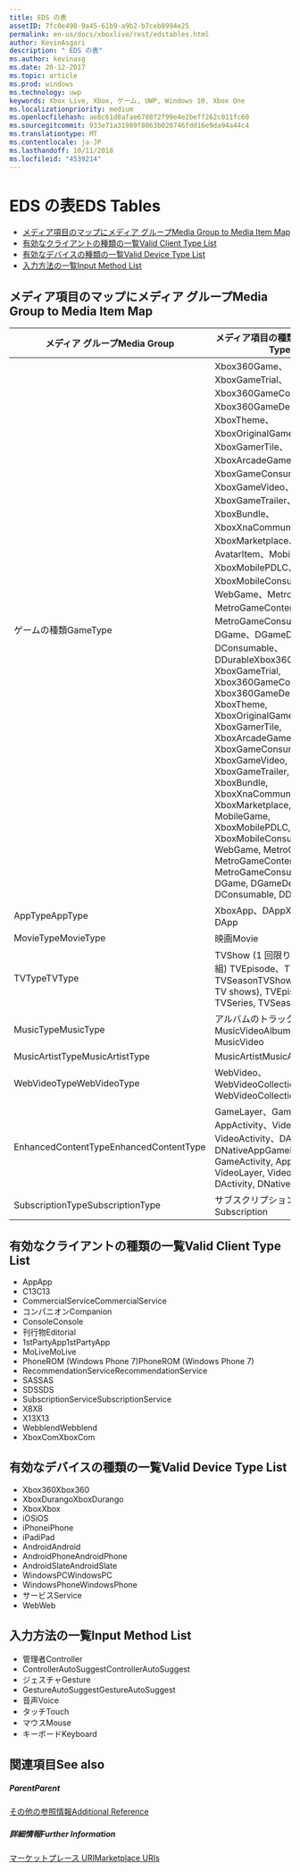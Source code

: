```yaml
---
title: EDS の表
assetID: 7fc0e498-9a45-61b9-a9b2-b7ceb8994e25
permalink: en-us/docs/xboxlive/rest/edstables.html
author: KevinAsgari
description: " EDS の表"
ms.author: kevinasg
ms.date: 20-12-2017
ms.topic: article
ms.prod: windows
ms.technology: uwp
keywords: Xbox Live, Xbox, ゲーム, UWP, Windows 10, Xbox One
ms.localizationpriority: medium
ms.openlocfilehash: ae8c61d8afae6788f2f99e4e2beff262c011fc60
ms.sourcegitcommit: 933e71a31989f8063b020746fdd16e9da94a44c4
ms.translationtype: MT
ms.contentlocale: ja-JP
ms.lasthandoff: 10/11/2018
ms.locfileid: "4539214"
---
```

# <a name="eds-tables"></a><span data-ttu-id="2326f-104">EDS の表</span><span class="sxs-lookup"><span data-stu-id="2326f-104">EDS Tables</span></span>

  * [<span data-ttu-id="2326f-105">メディア項目のマップにメディア グループ</span><span class="sxs-lookup"><span data-stu-id="2326f-105">Media Group to Media Item Map</span></span>](#ID4EQ)
  * [<span data-ttu-id="2326f-106">有効なクライアントの種類の一覧</span><span class="sxs-lookup"><span data-stu-id="2326f-106">Valid Client Type List</span></span>](#ID4EFD)
  * [<span data-ttu-id="2326f-107">有効なデバイスの種類の一覧</span><span class="sxs-lookup"><span data-stu-id="2326f-107">Valid Device Type List</span></span>](#ID4EPE)
  * [<span data-ttu-id="2326f-108">入力方法の一覧</span><span class="sxs-lookup"><span data-stu-id="2326f-108">Input Method List</span></span>](#ID4ERF)

<a id="ID4EQ"></a>


## <a name="media-group-to-media-item-map"></a><span data-ttu-id="2326f-109">メディア項目のマップにメディア グループ</span><span class="sxs-lookup"><span data-stu-id="2326f-109">Media Group to Media Item Map</span></span>

| <span data-ttu-id="2326f-110">メディア グループ</span><span class="sxs-lookup"><span data-stu-id="2326f-110">Media Group</span></span>| <span data-ttu-id="2326f-111">メディア項目の種類</span><span class="sxs-lookup"><span data-stu-id="2326f-111">Media Item Type</span></span>| 
| --- | --- |
| <span data-ttu-id="2326f-112">ゲームの種類</span><span class="sxs-lookup"><span data-stu-id="2326f-112">GameType</span></span>| <span data-ttu-id="2326f-113">Xbox360Game、XboxGameTrial、Xbox360GameContent、Xbox360GameDemo、XboxTheme、XboxOriginalGame、XboxGamerTile、XboxArcadeGame、XboxGameConsumable、XboxGameVideo、XboxGameTrailer、XboxBundle、XboxXnaCommunityGame、XboxMarketplace、AvatarItem、MobileGame、XboxMobilePDLC、XboxMobileConsumable、WebGame、MetroGame、MetroGameContent、MetroGameConsumable、DGame、DGameDemo、DConsumable、DDurable</span><span class="sxs-lookup"><span data-stu-id="2326f-113">Xbox360Game, XboxGameTrial, Xbox360GameContent, Xbox360GameDemo, XboxTheme, XboxOriginalGame, XboxGamerTile, XboxArcadeGame, XboxGameConsumable, XboxGameVideo, XboxGameTrailer, XboxBundle, XboxXnaCommunityGame, XboxMarketplace, AvatarItem, MobileGame, XboxMobilePDLC, XboxMobileConsumable, WebGame, MetroGame, MetroGameContent, MetroGameConsumable, DGame, DGameDemo, DConsumable, DDurable</span></span>|
| <span data-ttu-id="2326f-114">AppType</span><span class="sxs-lookup"><span data-stu-id="2326f-114">AppType</span></span>| <span data-ttu-id="2326f-115">XboxApp、DApp</span><span class="sxs-lookup"><span data-stu-id="2326f-115">XboxApp, DApp</span></span>|
| <span data-ttu-id="2326f-116">MovieType</span><span class="sxs-lookup"><span data-stu-id="2326f-116">MovieType</span></span>| <span data-ttu-id="2326f-117">映画</span><span class="sxs-lookup"><span data-stu-id="2326f-117">Movie</span></span>|
| <span data-ttu-id="2326f-118">TVType</span><span class="sxs-lookup"><span data-stu-id="2326f-118">TVType</span></span>| <span data-ttu-id="2326f-119">TVShow (1 回限りのテレビ番組) TVEpisode、TVSeries、TVSeason</span><span class="sxs-lookup"><span data-stu-id="2326f-119">TVShow (one-off TV shows), TVEpisode, TVSeries, TVSeason</span></span>|
| <span data-ttu-id="2326f-120">MusicType</span><span class="sxs-lookup"><span data-stu-id="2326f-120">MusicType</span></span>| <span data-ttu-id="2326f-121">アルバムのトラックで MusicVideo</span><span class="sxs-lookup"><span data-stu-id="2326f-121">Album, Track, MusicVideo</span></span>|
| <span data-ttu-id="2326f-122">MusicArtistType</span><span class="sxs-lookup"><span data-stu-id="2326f-122">MusicArtistType</span></span>| <span data-ttu-id="2326f-123">MusicArtist</span><span class="sxs-lookup"><span data-stu-id="2326f-123">MusicArtist</span></span>|
| <span data-ttu-id="2326f-124">WebVideoType</span><span class="sxs-lookup"><span data-stu-id="2326f-124">WebVideoType</span></span>| <span data-ttu-id="2326f-125">WebVideo、WebVideoCollection</span><span class="sxs-lookup"><span data-stu-id="2326f-125">WebVideo, WebVideoCollection</span></span>|
| <span data-ttu-id="2326f-126">EnhancedContentType</span><span class="sxs-lookup"><span data-stu-id="2326f-126">EnhancedContentType</span></span>| <span data-ttu-id="2326f-127">GameLayer、GameActivity、AppActivity、VideoLayer、VideoActivity、DActivity、DNativeApp</span><span class="sxs-lookup"><span data-stu-id="2326f-127">GameLayer, GameActivity, AppActivity, VideoLayer, VideoActivity, DActivity, DNativeApp</span></span>|
| <span data-ttu-id="2326f-128">SubscriptionType</span><span class="sxs-lookup"><span data-stu-id="2326f-128">SubscriptionType</span></span>| <span data-ttu-id="2326f-129">サブスクリプション</span><span class="sxs-lookup"><span data-stu-id="2326f-129">Subscription</span></span>|

<a id="ID4EFD"></a>


## <a name="valid-client-type-list"></a><span data-ttu-id="2326f-130">有効なクライアントの種類の一覧</span><span class="sxs-lookup"><span data-stu-id="2326f-130">Valid Client Type List</span></span>

   * <span data-ttu-id="2326f-131">App</span><span class="sxs-lookup"><span data-stu-id="2326f-131">App</span></span>
   * <span data-ttu-id="2326f-132">C13</span><span class="sxs-lookup"><span data-stu-id="2326f-132">C13</span></span>
   * <span data-ttu-id="2326f-133">CommercialService</span><span class="sxs-lookup"><span data-stu-id="2326f-133">CommercialService</span></span>
   * <span data-ttu-id="2326f-134">コンパニオン</span><span class="sxs-lookup"><span data-stu-id="2326f-134">Companion</span></span>
   * <span data-ttu-id="2326f-135">Console</span><span class="sxs-lookup"><span data-stu-id="2326f-135">Console</span></span>
   * <span data-ttu-id="2326f-136">刊行物</span><span class="sxs-lookup"><span data-stu-id="2326f-136">Editorial</span></span>
   * <span data-ttu-id="2326f-137">1stPartyApp</span><span class="sxs-lookup"><span data-stu-id="2326f-137">1stPartyApp</span></span>
   * <span data-ttu-id="2326f-138">MoLive</span><span class="sxs-lookup"><span data-stu-id="2326f-138">MoLive</span></span>
   * <span data-ttu-id="2326f-139">PhoneROM (Windows Phone 7)</span><span class="sxs-lookup"><span data-stu-id="2326f-139">PhoneROM (Windows Phone 7)</span></span>
   * <span data-ttu-id="2326f-140">RecommendationService</span><span class="sxs-lookup"><span data-stu-id="2326f-140">RecommendationService</span></span>
   * <span data-ttu-id="2326f-141">SAS</span><span class="sxs-lookup"><span data-stu-id="2326f-141">SAS</span></span>
   * <span data-ttu-id="2326f-142">SDS</span><span class="sxs-lookup"><span data-stu-id="2326f-142">SDS</span></span>
   * <span data-ttu-id="2326f-143">SubscriptionService</span><span class="sxs-lookup"><span data-stu-id="2326f-143">SubscriptionService</span></span>
   * <span data-ttu-id="2326f-144">X8</span><span class="sxs-lookup"><span data-stu-id="2326f-144">X8</span></span>
   * <span data-ttu-id="2326f-145">X13</span><span class="sxs-lookup"><span data-stu-id="2326f-145">X13</span></span>
   * <span data-ttu-id="2326f-146">Webblend</span><span class="sxs-lookup"><span data-stu-id="2326f-146">Webblend</span></span>
   * <span data-ttu-id="2326f-147">XboxCom</span><span class="sxs-lookup"><span data-stu-id="2326f-147">XboxCom</span></span>

<a id="ID4EPE"></a>


## <a name="valid-device-type-list"></a><span data-ttu-id="2326f-148">有効なデバイスの種類の一覧</span><span class="sxs-lookup"><span data-stu-id="2326f-148">Valid Device Type List</span></span>

   * <span data-ttu-id="2326f-149">Xbox360</span><span class="sxs-lookup"><span data-stu-id="2326f-149">Xbox360</span></span>
   * <span data-ttu-id="2326f-150">XboxDurango</span><span class="sxs-lookup"><span data-stu-id="2326f-150">XboxDurango</span></span>
   * <span data-ttu-id="2326f-151">Xbox</span><span class="sxs-lookup"><span data-stu-id="2326f-151">Xbox</span></span>
   * <span data-ttu-id="2326f-152">iOS</span><span class="sxs-lookup"><span data-stu-id="2326f-152">iOS</span></span>
   * <span data-ttu-id="2326f-153">iPhone</span><span class="sxs-lookup"><span data-stu-id="2326f-153">iPhone</span></span>
   * <span data-ttu-id="2326f-154">iPad</span><span class="sxs-lookup"><span data-stu-id="2326f-154">iPad</span></span>
   * <span data-ttu-id="2326f-155">Android</span><span class="sxs-lookup"><span data-stu-id="2326f-155">Android</span></span>
   * <span data-ttu-id="2326f-156">AndroidPhone</span><span class="sxs-lookup"><span data-stu-id="2326f-156">AndroidPhone</span></span>
   * <span data-ttu-id="2326f-157">AndroidSlate</span><span class="sxs-lookup"><span data-stu-id="2326f-157">AndroidSlate</span></span>
   * <span data-ttu-id="2326f-158">WindowsPC</span><span class="sxs-lookup"><span data-stu-id="2326f-158">WindowsPC</span></span>
   * <span data-ttu-id="2326f-159">WindowsPhone</span><span class="sxs-lookup"><span data-stu-id="2326f-159">WindowsPhone</span></span>
   * <span data-ttu-id="2326f-160">サービス</span><span class="sxs-lookup"><span data-stu-id="2326f-160">Service</span></span>
   * <span data-ttu-id="2326f-161">Web</span><span class="sxs-lookup"><span data-stu-id="2326f-161">Web</span></span>

<a id="ID4ERF"></a>


## <a name="input-method-list"></a><span data-ttu-id="2326f-162">入力方法の一覧</span><span class="sxs-lookup"><span data-stu-id="2326f-162">Input Method List</span></span>

   * <span data-ttu-id="2326f-163">管理者</span><span class="sxs-lookup"><span data-stu-id="2326f-163">Controller</span></span>
   * <span data-ttu-id="2326f-164">ControllerAutoSuggest</span><span class="sxs-lookup"><span data-stu-id="2326f-164">ControllerAutoSuggest</span></span>
   * <span data-ttu-id="2326f-165">ジェスチャ</span><span class="sxs-lookup"><span data-stu-id="2326f-165">Gesture</span></span>
   * <span data-ttu-id="2326f-166">GestureAutoSuggest</span><span class="sxs-lookup"><span data-stu-id="2326f-166">GestureAutoSuggest</span></span>
   * <span data-ttu-id="2326f-167">音声</span><span class="sxs-lookup"><span data-stu-id="2326f-167">Voice</span></span>
   * <span data-ttu-id="2326f-168">タッチ</span><span class="sxs-lookup"><span data-stu-id="2326f-168">Touch</span></span>
   * <span data-ttu-id="2326f-169">マウス</span><span class="sxs-lookup"><span data-stu-id="2326f-169">Mouse</span></span>
   * <span data-ttu-id="2326f-170">キーボード</span><span class="sxs-lookup"><span data-stu-id="2326f-170">Keyboard</span></span>

<a id="ID4EJG"></a>


## <a name="see-also"></a><span data-ttu-id="2326f-171">関連項目</span><span class="sxs-lookup"><span data-stu-id="2326f-171">See also</span></span>

<a id="ID4ELG"></a>


##### <a name="parent"></a><span data-ttu-id="2326f-172">Parent</span><span class="sxs-lookup"><span data-stu-id="2326f-172">Parent</span></span>  

[<span data-ttu-id="2326f-173">その他の参照情報</span><span class="sxs-lookup"><span data-stu-id="2326f-173">Additional Reference</span></span>](atoc-xboxlivews-reference-additional.md)


<a id="ID4EXG"></a>


##### <a name="further-information"></a><span data-ttu-id="2326f-174">詳細情報</span><span class="sxs-lookup"><span data-stu-id="2326f-174">Further Information</span></span>

[<span data-ttu-id="2326f-175">マーケットプレース URI</span><span class="sxs-lookup"><span data-stu-id="2326f-175">Marketplace URIs</span></span>](../uri/marketplace/atoc-reference-marketplace.md)

